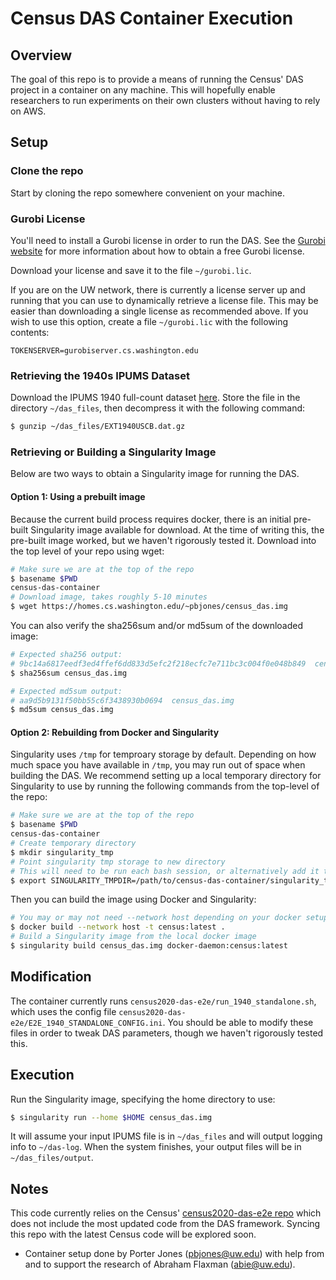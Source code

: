 # Census DAS Container Execution
## Overview
The goal of this repo is to provide a means of running the Census' DAS project in a container on any machine.
This will hopefully enable researchers to run experiments on their own clusters without having to rely on AWS.

## Setup
### Clone the repo
Start by cloning the repo somewhere convenient on your machine.

### Gurobi License
You'll need to install a Gurobi license in order to run the DAS. See the [Gurobi website](https://www.gurobi.com/downloads/) for more information about how to obtain a free Gurobi license.

Download your license and save it to the file `~/gurobi.lic`.

If you are on the UW network, there is currently a license server up and running that you can use to dynamically retrieve a license file. This may be easier than downloading a single license as recommended above. If you wish to use this option, create a file `~/gurobi.lic` with the following contents:
```
TOKENSERVER=gurobiserver.cs.washington.edu
``` 

### Retrieving the 1940s IPUMS Dataset
Download the IPUMS 1940 full-count dataset [here](https://usa.ipums.org/usa/1940CensusDASTestData.shtml).
Store the file in the directory `~/das_files`, then decompress it with the following command:
```bash
$ gunzip ~/das_files/EXT1940USCB.dat.gz 
```

### Retrieving or Building a Singularity Image
Below are two ways to obtain a Singularity image for running the DAS.
#### **Option 1: Using a prebuilt image**
Because the current build process requires docker, there is an initial pre-built Singularity image available for download. At the time of writing this, the pre-built image worked, but we haven't rigorously tested it. Download into the top level of your repo using wget:
```bash
# Make sure we are at the top of the repo
$ basename $PWD
census-das-container
# Download image, takes roughly 5-10 minutes
$ wget https://homes.cs.washington.edu/~pbjones/census_das.img
```

You can also verify the sha256sum and/or md5sum of the downloaded image:
```bash
# Expected sha256 output:
# 9bc14a6817eedf3ed4ffef6dd833d5efc2f218ecfc7e711bc3c004f0e048b849  census_das.img
$ sha256sum census_das.img
```
```bash
# Expected md5sum output:
# aa9d5b9131f50bb55c6f3438930b0694  census_das.img
$ md5sum census_das.img
```

#### **Option 2: Rebuilding from Docker and Singularity**
Singularity uses `/tmp` for temproary storage by default. Depending on how much space you have available in `/tmp`, you may run out of space when building the DAS. We recommend setting up a local temporary directory for Singularity to use by running the following commands from the top-level of the repo:

```bash
# Make sure we are at the top of the repo
$ basename $PWD
census-das-container
# Create temporary directory
$ mkdir singularity_tmp
# Point singularity tmp storage to new directory
# This will need to be run each bash session, or alternatively add it to your .bashrc
$ export SINGULARITY_TMPDIR=/path/to/census-das-container/singularity_tmp
```

Then you can build the image using Docker and Singularity:
```bash
# You may or may not need --network host depending on your docker setup
$ docker build --network host -t census:latest .
# Build a Singularity image from the local docker image
$ singularity build census_das.img docker-daemon:census:latest
```

## Modification
The container currently runs `census2020-das-e2e/run_1940_standalone.sh`, which uses the config file `census2020-das-e2e/E2E_1940_STANDALONE_CONFIG.ini`.
You should be able to modify these files in order to tweak DAS parameters, though we haven't rigorously tested this.

## Execution
Run the Singularity image, specifying the home directory to use:
```bash
$ singularity run --home $HOME census_das.img
```

It will assume your input IPUMS file is in `~/das_files` and will output logging info to `~/das-log`.
When the system finishes, your output files will be in `~/das_files/output`.

## Notes
This code currently relies on the Census' [census2020-das-e2e repo](https://github.com/uscensusbureau/census2020-das-e2e) which does not include the most updated code from the DAS framework. Syncing this repo with the latest Census code will be explored soon.
* Container setup done by Porter Jones (pbjones@uw.edu) with help from and to support the research of Abraham Flaxman (abie@uw.edu).
